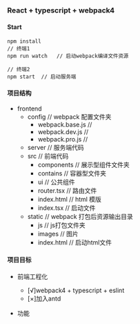 ### React + typescript + webpack4

#### Start
```
npm install 
// 终端1
npm run watch   // 启动webpack编译文件资源

// 终端2
npm start  // 启动服务端
```

#### 项目结构
- frontend 
  - config    // webpack 配置文件夹
    - webpack.base.js  //
    - webpack.dev.js  //
    - webpack.pro.js  //
  - server    // 服务端代码
  - src       // 前端代码
    - components  // 展示型组件文件夹
    - contains    // 容器型文件夹
    - ui          // 公共组件
    - router.tsx   // 路由文件
    - index.html   // html 模版
    - index.tsx    // 启动文件
  - static    // webpack 打包后资源输出目录
    - js      // js打包文件夹
    - images  // 图片
    - index.html // 启动html文件


#### 项目目标
- 前端工程化
  - [√]webpack4 + typescript + eslint
  - [×]加入antd

- 功能
